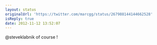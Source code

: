 ```yaml
---
layout: status
originalUrl: 'https://twitter.com/marcgg/status/267988144144662528'
isReply: true
date: 2012-11-12 13:52:07
---
```


@steveklabnik of course !
